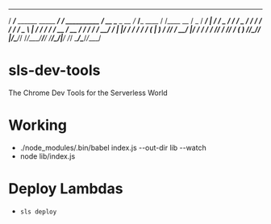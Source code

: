    _____                           __                  ____               ______            __    
  / ___/___  ______   _____  _____/ /__  __________   / __ \___ _   __   /_  __/___  ____  / /____
  \__ \/ _ \/ ___/ | / / _ \/ ___/ / _ \/ ___/ ___/  / / / / _ \ | / /    / / / __ \/ __ \/ / ___/
 ___/ /  __/ /   | |/ /  __/ /  / /  __(__  |__  )  / /_/ /  __/ |/ /    / / / /_/ / /_/ / (__  ) 
/____/\___/_/    |___/\___/_/  /_/\___/____/____/  /_____/\___/|___/    /_/  \____/\____/_/____/  
                                                                                                  

# sls-dev-tools
The Chrome Dev Tools for the Serverless World



# Working

- ./node_modules/.bin/babel index.js --out-dir lib --watch
- node lib/index.js

# Deploy Lambdas

- `sls deploy`